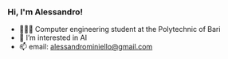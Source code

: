
### Hi, I'm Alessandro!

- 👩🏻‍💻 Computer engineering student at the Polytechnic of Bari
- 👀 I’m interested in AI
- 📫 email: alessandrominiello@gmail.com

<!---
Alexx904/Alexx904 is a ✨ special ✨ repository because its `README.md` (this file) appears on your GitHub profile.
You can click the Preview link to take a look at your changes.
--->
